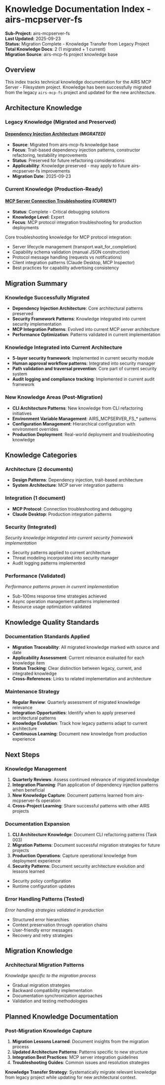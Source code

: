 # Knowledge Documentation Index - airs-mcpserver-fs

**Sub-Project:** airs-mcpserver-fs  
**Last Updated:** 2025-09-23  
**Status:** Migration Complete - Knowledge Transfer from Legacy Project  
**Total Knowledge Docs**: 2 (1 migrated + 1 current)  
**Migration Source**: airs-mcp-fs project knowledge base

## Overview

This index tracks technical knowledge documentation for the AIRS MCP Server - Filesystem project. Knowledge has been successfully migrated from the legacy `airs-mcp-fs` project and updated for the new architecture.

## Architecture Knowledge

### Legacy Knowledge (Migrated and Preserved)

#### **[Dependency Injection Architecture](./dependency-injection-architecture.md)** *(MIGRATED)*
- **Source**: Migrated from airs-mcp-fs knowledge base
- **Focus**: Trait-based dependency injection patterns, constructor refactoring, testability improvements
- **Status**: Preserved for future refactoring considerations
- **Applicability**: Knowledge preserved - may apply to future airs-mcpserver-fs improvements
- **Migration Date**: 2025-09-23

### Current Knowledge (Production-Ready)

#### **[MCP Server Connection Troubleshooting](./mcp_server_connection_troubleshooting.md)** *(CURRENT)*
- **Status**: Complete - Critical debugging solutions  
- **Knowledge Level**: Expert  
- **Focus**: MCP protocol integration troubleshooting for production deployments

Core troubleshooting knowledge for MCP protocol integration:
- Server lifecycle management (transport.wait_for_completion)
- Capability schema validation (manual JSON construction)
- Protocol message handling (requests vs notifications)
- Client integration patterns (Claude Desktop, MCP Inspector)
- Best practices for capability advertising consistency

## Migration Summary

### Knowledge Successfully Migrated
- **Dependency Injection Architecture**: Core architectural patterns preserved
- **Security Framework Patterns**: Knowledge integrated into current security implementation
- **MCP Integration Patterns**: Evolved into current MCP server architecture
- **Performance Optimization**: Patterns validated in current implementation

### Knowledge Integrated into Current Architecture
- **5-layer security framework**: Implemented in current security module
- **Human approval workflow patterns**: Integrated into security manager
- **Path validation and traversal prevention**: Core part of current security system
- **Audit logging and compliance tracking**: Implemented in current audit framework

### New Knowledge Areas (Post-Migration)
- **CLI Architecture Patterns**: New knowledge from CLI refactoring initiatives
- **Environment Variable Management**: AIRS_MCPSERVER_FS_* patterns
- **Configuration Management**: Hierarchical configuration with environment overrides
- **Production Deployment**: Real-world deployment and troubleshooting knowledge

## Knowledge Categories

### Architecture (2 documents)
- **Design Patterns**: Dependency injection, trait-based architecture
- **System Architecture**: MCP server integration patterns

### Integration (1 document)  
- **MCP Protocol**: Connection troubleshooting and debugging
- **Claude Desktop**: Production integration patterns

### Security (Integrated)
*Security knowledge integrated into current security framework implementation*
- Security patterns applied to current architecture
- Threat modeling incorporated into security manager
- Audit logging patterns implemented

### Performance (Validated)
*Performance patterns proven in current implementation*
- Sub-100ms response time strategies achieved
- Async operation management patterns implemented
- Resource usage optimization validated

## Knowledge Quality Standards

### Documentation Standards Applied
- **Migration Traceability**: All migrated knowledge marked with source and date
- **Applicability Assessment**: Current relevance evaluated for each knowledge item
- **Status Tracking**: Clear distinction between legacy, current, and integrated knowledge
- **Cross-References**: Links to related implementation and architecture

### Maintenance Strategy
- **Regular Review**: Quarterly assessment of migrated knowledge relevance
- **Integration Opportunities**: Identify when to apply preserved architectural patterns
- **Knowledge Evolution**: Track how legacy patterns adapt to current architecture
- **Continuous Learning**: Document new knowledge from production experience

## Next Steps

### Knowledge Management
1. **Quarterly Reviews**: Assess continued relevance of migrated knowledge
2. **Integration Planning**: Plan application of dependency injection patterns when beneficial
3. **New Knowledge Capture**: Document patterns learned from airs-mcpserver-fs operation
4. **Cross-Project Learning**: Share successful patterns with other AIRS projects

### Documentation Expansion
1. **CLI Architecture Knowledge**: Document CLI refactoring patterns (Task 003)
2. **Migration Patterns**: Document successful migration strategies for future projects
3. **Production Operations**: Capture operational knowledge from deployment experience
4. **Security Patterns**: Document security architecture evolution and lessons learned
- Security policy configuration
- Runtime configuration updates

### Error Handling Patterns (Tested)
*Error handling strategies validated in production*
- Structured error hierarchies
- Context preservation through operation chains
- User-friendly error messages
- Recovery and retry strategies

## Migration Knowledge

### Architectural Migration Patterns
*Knowledge specific to the migration process*
- Gradual migration strategies
- Backward compatibility implementation
- Documentation synchronization approaches
- Validation and testing methodologies

## Planned Knowledge Documentation

### Post-Migration Knowledge Capture
1. **Migration Lessons Learned**: Document insights from the migration process
2. **Updated Architecture Patterns**: Patterns specific to new structure
3. **Integration Best Practices**: MCP server integration guidelines
4. **Troubleshooting Guides**: Common issues and resolution strategies

**Knowledge Transfer Strategy**: Systematically migrate relevant knowledge from legacy project while updating for new architectural context.